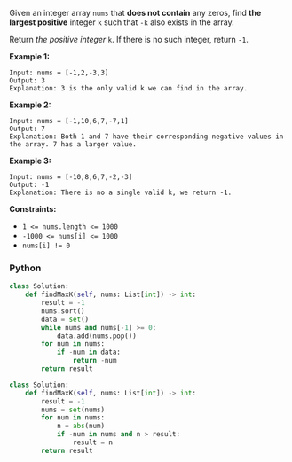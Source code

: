Given an integer array  `nums`  that  **does not contain**  any zeros, find  **the largest positive**  integer  `k`
such that  `-k`  also exists in the array.

Return  _the positive integer_ `k`. If there is no such integer, return  `-1`.

**Example 1:**

```
Input: nums = [-1,2,-3,3]
Output: 3
Explanation: 3 is the only valid k we can find in the array.
```

**Example 2:**

```
Input: nums = [-1,10,6,7,-7,1]
Output: 7
Explanation: Both 1 and 7 have their corresponding negative values in the array. 7 has a larger value.
```

**Example 3:**

```
Input: nums = [-10,8,6,7,-2,-3]
Output: -1
Explanation: There is no a single valid k, we return -1.
```

**Constraints:**

- `1 <= nums.length <= 1000`
- `-1000 <= nums[i] <= 1000`
- `nums[i] != 0`

### Python

```python
class Solution:
    def findMaxK(self, nums: List[int]) -> int:
        result = -1
        nums.sort()
        data = set()
        while nums and nums[-1] >= 0:
            data.add(nums.pop())
        for num in nums:
            if -num in data:
                return -num
        return result 
```

```python
class Solution:
    def findMaxK(self, nums: List[int]) -> int:
        result = -1
        nums = set(nums)
        for num in nums:
            n = abs(num)
            if -num in nums and n > result:
                result = n
        return result
```